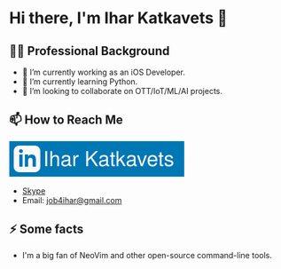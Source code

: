 # Hi there, I'm Ihar Katkavets 👋

## 👨‍💻 Professional Background
- 💼 I’m currently working as an iOS Developer.
- 🌱 I’m currently learning Python.
- 👯 I’m looking to collaborate on OTT/IoT/ML/AI projects.

## 📫 How to Reach Me
[<img src="linkedin.svg">](https://www.linkedin.com/in/iharkatkavets/)
- [Skype](https://join.skype.com/invite/cpKHDPyZysUE)
- Email: job4ihar@gmail.com

## ⚡ Some facts
- I'm a big fan of NeoVim and other open-source command-line tools.


